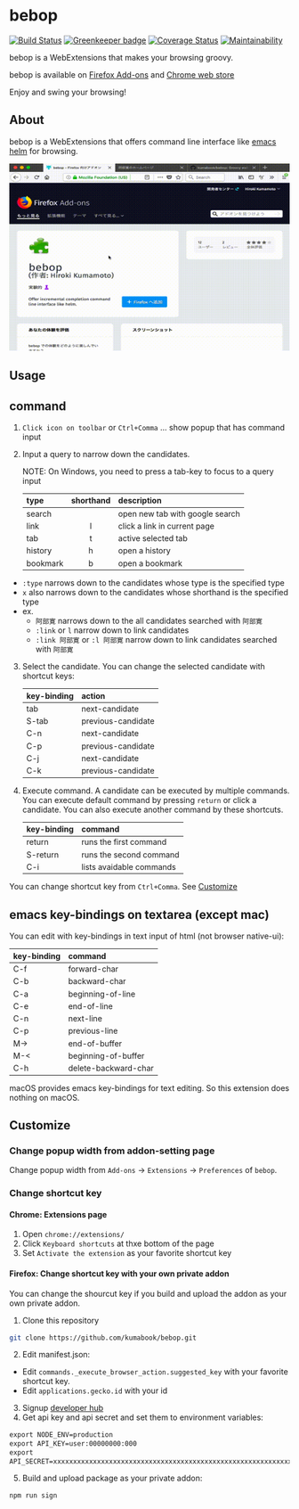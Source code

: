 bebop
=====

[![Build Status](https://travis-ci.org/kumabook/bebop.svg?branch=master)](https://travis-ci.org/kumabook/bebop)
[![Greenkeeper badge](https://badges.greenkeeper.io/kumabook/bebop.svg)](https://greenkeeper.io/)
[![Coverage Status](https://coveralls.io/repos/github/kumabook/bebop/badge.svg?branch=master)](https://coveralls.io/github/kumabook/bebop?branch=master)
[![Maintainability](https://api.codeclimate.com/v1/badges/739ecb729336efef52b8/maintainability)](https://codeclimate.com/github/kumabook/bebop/maintainability)

bebop is a WebExtensions that makes your browsing groovy.

bebop is available on [Firefox Add-ons][] and [Chrome web store][]

Enjoy and swing your browsing!

About
-----


bebop is a WebExtensions that offers command line interface like
[emacs helm](https://github.com/emacs-helm/helm) for browsing.


![Demo](./demo.gif)

Usage
-----

## command

1. `Click icon on toolbar` or `Ctrl+Comma` ... show popup that has command input
2. Input a query to narrow down the candidates.

    NOTE: On Windows, you need to press a tab-key to focus to a query input

    | type        | shorthand | description                     |
    |:------------|:---------:|:------------------------------- |
    | search      |           | open new tab with google search |
    | link        | l         | click a link in current page    |
    | tab         | t         | active selected tab             |
    | history     | h         | open a history                  |
    | bookmark    | b         | open a bookmark                 |

- `:type` narrows down to the candidates whose type is the specified type
- `x` also narrows down to the candidates whose shorthand is the specified type
- ex.
  - `阿部寛` narrows down to the all candidates searched with `阿部寛`
  - `:link` or `l` narrow down to link candidates
  - `:link 阿部寛` or `:l 阿部寛` narrow down to link candidates searched with `阿部寛`


3. Select the candidate. You can change the selected candidate with shortcut keys:

    | key-binding | action               |
    |:------------|:-------------------- |
    | tab         | next-candidate       |
    | S-tab       | previous-candidate   |
    | C-n         | next-candidate       |
    | C-p         | previous-candidate   |
    | C-j         | next-candidate       |
    | C-k         | previous-candidate   |

4. Execute command. A candidate can be executed by multiple commands.
You can execute default command by pressing `return` or click a candidate.
You can also execute another command by these shortcuts.

    | key-binding | command                  |
    |:------------|:------------------------ |
    | return      | runs the first command   |
    | S-return    | runs the second command  |
    | C-i         | lists avaidable commands |


You can change shortcut key from `Ctrl+Comma`.
See [Customize](#change-shortcut-key-with-your-own-private-addon)

## emacs key-bindings on textarea (except mac)

You can edit with key-bindings in text input of html (not browser native-ui):

| key-binding | command              |
|:------------|:-------------------- |
| C-f         | forward-char         |
| C-b         | backward-char        |
| C-a         | beginning-of-line    |
| C-e         | end-of-line          |
| C-n         | next-line            |
| C-p         | previous-line        |
| M->         | end-of-buffer        |
| M-<         | beginning-of-buffer  |
| C-h         | delete-backward-char |

macOS provides emacs key-bindings for text editing.
So this extension does nothing on macOS.


## Customize

### Change popup width from addon-setting page

Change popup width from `Add-ons` -> `Extensions` -> `Preferences` of `bebop`.


### Change shortcut key

#### Chrome: Extensions page

1. Open `chrome://extensions/`
2. Click `Keyboard shortcuts` at thxe bottom of the page
3. Set `Activate the extension` as your favorite shortcut key

#### Firefox: Change shortcut key with your own private addon

You can change the shourcut key if you build and upload the addon as your own private addon.

1. Clone this repository

```sh
git clone https://github.com/kumabook/bebop.git

```

2. Edit manifest.json:

- Edit `commands._execute_browser_action.suggested_key`  with your favorite shortcut key.
- Edit `applications.gecko.id` with your id

3. Signup [developer hub](https://addons.mozilla.org/en-US/developers/addon/)
4. Get api key and api secret and set them to environment variables:

```
export NODE_ENV=production
export API_KEY=user:00000000:000
export API_SECRET=xxxxxxxxxxxxxxxxxxxxxxxxxxxxxxxxxxxxxxxxxxxxxxxxxxxxxxxxxxxxxxxx
```

5. Build and upload package as your private addon:

```
npm run sign
```

[Firefox Add-ons]:  https://addons.mozilla.org/ja/firefox/addon/bebop/
[Chrome web store]: https://chrome.google.com/webstore/detail/bebop/idiejicnogeolaeacihfjleoakggbdid
